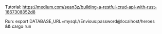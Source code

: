 Tutorial: https://medium.com/sean3z/building-a-restful-crud-api-with-rust-1867308352d8


Run: export DATABASE_URL=mysql://Envious:password@localhost/heroes && cargo run